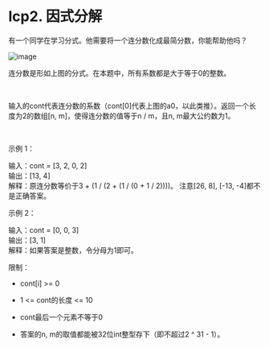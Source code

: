 # lcp2. 因式分解

有一个同学在学习分式。他需要将一个连分数化成最简分数，你能帮助他吗？


![image](https://assets.leetcode-cn.com/aliyun-lc-upload/uploads/2019/09/09/fraction_example_1.jpg)


连分数是形如上图的分式。在本题中，所有系数都是大于等于0的整数。

 

输入的cont代表连分数的系数（cont[0]代表上图的a0，以此类推）。返回一个长度为2的数组[n, m]，使得连分数的值等于n / m，且n, m最大公约数为1。

 

示例 1：

输入：cont = [3, 2, 0, 2]  
输出：[13, 4]  
解释：原连分数等价于3 + (1 / (2 + (1 / (0 + 1 / 2))))。
注意[26, 8], [-13, -4]都不是正确答案。


示例 2：

输入：cont = [0, 0, 3]  
输出：[3, 1]  
解释：如果答案是整数，令分母为1即可。 



限制：

- cont[i] >= 0 

- 1 <= cont的长度 <= 10
- cont最后一个元素不等于0
- 答案的n, m的取值都能被32位int整型存下（即不超过2 ^ 31 - 1）。


